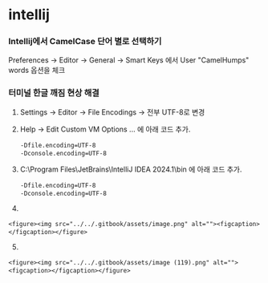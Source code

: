 # intellij

### **Intellij에서 CamelCase 단어 별로 선택하기**

Preferences -> Editor -> General -> Smart Keys 에서 User "CamelHumps" words 옵션을 체크



### 터미널 한글 깨짐 현상 해결

1. Settings -> Editor -> File Encodings ->  전부 UTF-8로 변경
2.  Help -> Edit Custom VM Options ... 에 아래 코드 추가.

    ```
    -Dfile.encoding=UTF-8
    -Dconsole.encoding=UTF-8
    ```
3.  C:\Program Files\JetBrains\IntelliJ IDEA 2024.1\bin 에 아래 코드 추가.

    ```
    -Dfile.encoding=UTF-8
    -Dconsole.encoding=UTF-8
    ```


4.

    <figure><img src="../../.gitbook/assets/image.png" alt=""><figcaption></figcaption></figure>


5.

    <figure><img src="../../.gitbook/assets/image (119).png" alt=""><figcaption></figcaption></figure>
